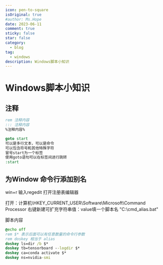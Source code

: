 ```yaml
---
icon: pen-to-square
isOriginal: true
#author: Ms.Hope
date: 2023-06-11
comment: true
sticky: false
star: false
category:
  - blog
tag:
  - windows
description: Windows脚本小知识
---
```


# Windows脚本小知识

## 注释
```cmd
rem 注释内容
::: 注释内容
%注释内容%

goto start  
可以是多行文本，可以是命令  
可以包含符号和其他特殊字符  
冒号start为一个标签
使用goto语句可以在标签间进行跳转
:start
```

## 为Window 命令行添加别名
win+r 输入regedit 打开注册表编辑器

打开：计算机\\HKEY_CURRENT_USER\\Software\\Microsoft\\Command Processor
右键新建可扩充字符串值：value填一个脚本名 "C:\\cmd_alias.bat"

脚本内容
```cmd
@echo off
rem $* 表示后面可以有任意数量的命令行参数
rem doskey 相当于 alias
doskey ls=dir /b $*
doskey tb=tensorboard --logdir $*
doskey ca=conda activate $*
doskey ns=nvidia-smi
```


